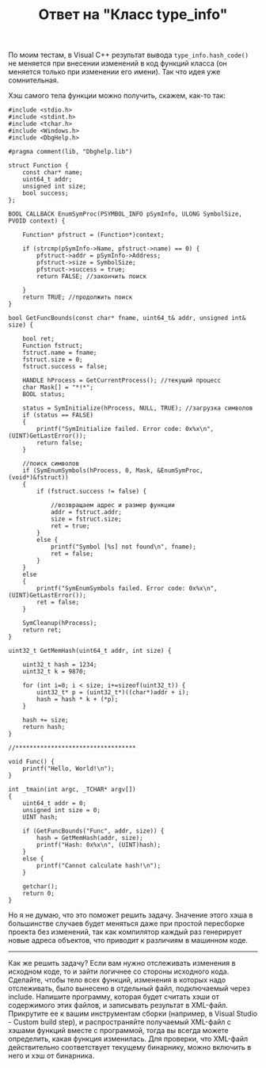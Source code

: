 ﻿---
title: "Ответ на \"Класс type_info\""
se.owner.user_id: 240512
se.owner.display_name: "MSDN.WhiteKnight"
se.owner.link: "https://ru.stackoverflow.com/users/240512/msdn-whiteknight"
se.answer_id: 1003779
se.question_id: 1003049
se.post_type: answer
se.is_accepted: True
---
<p>По моим тестам, в Visual C++ результат вывода <code>type_info.hash_code()</code> не меняется при внесении изменений в код функций класса (он меняется только при изменении его имени). Так что идея уже сомнительная.</p>

<p>Хэш самого тела функции можно получить, скажем, как-то так:</p>

<pre class="lang-cpp prettyprint-override"><code>#include &lt;stdio.h&gt;
#include &lt;stdint.h&gt;
#include &lt;tchar.h&gt;
#include &lt;Windows.h&gt;
#include &lt;DbgHelp.h&gt;

#pragma comment(lib, "Dbghelp.lib")

struct Function {
    const char* name;   
    uint64_t addr;
    unsigned int size;
    bool success;
};

BOOL CALLBACK EnumSymProc(PSYMBOL_INFO pSymInfo, ULONG SymbolSize, PVOID context) {

    Function* pfstruct = (Function*)context; 

    if (strcmp(pSymInfo-&gt;Name, pfstruct-&gt;name) == 0) {      
        pfstruct-&gt;addr = pSymInfo-&gt;Address; 
        pfstruct-&gt;size = SymbolSize;
        pfstruct-&gt;success = true;
        return FALSE; //закончить поиск

    }
    return TRUE; //продолжить поиск
}

bool GetFuncBounds(const char* fname, uint64_t&amp; addr, unsigned int&amp; size) {

    bool ret;
    Function fstruct;
    fstruct.name = fname;
    fstruct.size = 0;
    fstruct.success = false;

    HANDLE hProcess = GetCurrentProcess(); //текущий процесс
    char Mask[] = "*!*"; 
    BOOL status;

    status = SymInitialize(hProcess, NULL, TRUE); //загрузка символов
    if (status == FALSE)
    {
        printf("SymInitialize failed. Error code: 0x%x\n", (UINT)GetLastError());
        return false;
    }

    //поиск символов
    if (SymEnumSymbols(hProcess, 0, Mask, &amp;EnumSymProc, (void*)&amp;fstruct))
    {
        if (fstruct.success != false) {

            //возвращаем адрес и размер функции
            addr = fstruct.addr;
            size = fstruct.size; 
            ret = true;
        }
        else {
            printf("Symbol [%s] not found\n", fname);
            ret = false;
        }
    }
    else
    {
        printf("SymEnumSymbols failed. Error code: 0x%x\n", (UINT)GetLastError());
        ret = false;
    }

    SymCleanup(hProcess);
    return ret;
}

uint32_t GetMemHash(uint64_t addr, int size) {

    uint32_t hash = 1234;
    uint32_t k = 9870;

    for (int i=0; i &lt; size; i+=sizeof(uint32_t)) {
        uint32_t* p = (uint32_t*)((char*)addr + i);
        hash = hash * k + (*p);
    }

    hash += size;
    return hash;
}

//**********************************

void Func() {   
    printf("Hello, World!\n");  
}

int _tmain(int argc, _TCHAR* argv[])
{   
    uint64_t addr = 0;
    unsigned int size = 0;
    UINT hash;  

    if (GetFuncBounds("Func", addr, size)) {
        hash = GetMemHash(addr, size);
        printf("Hash: 0x%x\n", (UINT)hash);
    }
    else {
        printf("Cannot calculate hash!\n");
    }

    getchar();
    return 0;
}
</code></pre>

<p>Но я не думаю, что это поможет решить задачу. Значение этого хэша в большинстве случаев будет меняться даже при простой пересборке проекта без изменений, так как компилятор каждый раз генерирует новые адреса объектов, что приводит к различиям в машинном коде.</p>

<hr>

<p>Как же решить задачу? Если вам нужно отслеживать изменения в исходном коде, то и зайти логичнее со стороны исходного кода. Сделайте, чтобы тело всех функций, изменения в которых надо отслеживать, было вынесено в отдельный файл, подключаемый через include. Напишите программу, которая будет считать хэши от содержимого этих файлов, и записывать результат в XML-файл. Прикрутите ее к вашим инструментам сборки (например, в Visual Studio - Custom build step), и распространяйте получаемый XML-файл с хэшами функций вместе с программой, тогда вы всегда можете определить, какая функция изменилась. Для проверки, что XML-файл действительно соответствует текущему бинарнику, можно включить в него и хэш от бинарника.</p>
